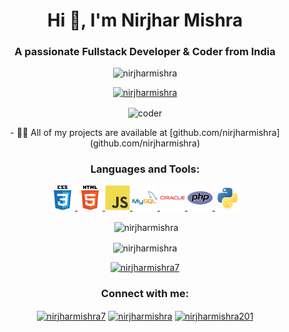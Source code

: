 <h1 align="center">Hi 👋, I'm Nirjhar Mishra</h1>
<h3 align="center">A passionate Fullstack Developer & Coder from India</h3>

<p align="center"> <img src="https://komarev.com/ghpvc/?username=nirjharmishra&label=Profile%20views&color=0e75b6&style=flat" alt="nirjharmishra" /> </p>

<p align="center"> <a href="https://github.com/ryo-ma/github-profile-trophy"><img src="https://github-profile-trophy.vercel.app/?username=nirjharmishra" alt="nirjharmishra" /></a> </p>

<p align="center"><img align=center src="https://user-images.githubusercontent.com/55389276/140866485-8fb1c876-9a8f-4d6a-98dc-08c4981eaf70.gif" alt="coder"></p>



<p align="center"> - 👨‍💻 All of my projects are available at [github.com/nirjharmishra](github.com/nirjharmishra)</p>


<h3 align="center">Languages and Tools:</h3>
<p align="center"> <a href="https://www.w3schools.com/css/" target="_blank" rel="noreferrer"> <img src="https://raw.githubusercontent.com/devicons/devicon/master/icons/css3/css3-original-wordmark.svg" alt="css3" width="40" height="40"/> </a> <a href="https://www.w3.org/html/" target="_blank" rel="noreferrer"> <img src="https://raw.githubusercontent.com/devicons/devicon/master/icons/html5/html5-original-wordmark.svg" alt="html5" width="40" height="40"/> </a> <a href="https://developer.mozilla.org/en-US/docs/Web/JavaScript" target="_blank" rel="noreferrer"> <img src="https://raw.githubusercontent.com/devicons/devicon/master/icons/javascript/javascript-original.svg" alt="javascript" width="40" height="40"/> </a> <a href="https://www.mysql.com/" target="_blank" rel="noreferrer"> <img src="https://raw.githubusercontent.com/devicons/devicon/master/icons/mysql/mysql-original-wordmark.svg" alt="mysql" width="40" height="40"/> </a> <a href="https://www.oracle.com/" target="_blank" rel="noreferrer"> <img src="https://raw.githubusercontent.com/devicons/devicon/master/icons/oracle/oracle-original.svg" alt="oracle" width="40" height="40"/> </a> <a href="https://www.php.net" target="_blank" rel="noreferrer"> <img src="https://raw.githubusercontent.com/devicons/devicon/master/icons/php/php-original.svg" alt="php" width="40" height="40"/> </a> <a href="https://www.python.org" target="_blank" rel="noreferrer"> <img src="https://raw.githubusercontent.com/devicons/devicon/master/icons/python/python-original.svg" alt="python" width="40" height="40"/> </a> </p>

<p align="center">&nbsp;<img align="center" src="https://github-readme-stats.vercel.app/api?username=nirjharmishra&show_icons=true&locale=en" alt="nirjharmishra" /></p>

<p align="center"><img align="center" src="https://github-readme-streak-stats.herokuapp.com/?user=nirjharmishra&" alt="nirjharmishra" /></p>
</center>

<p align="center"> <a href="https://twitter.com/nirjharmishra7" target="blank"><img src="https://img.shields.io/twitter/follow/nirjharmishra7?logo=twitter&style=for-the-badge" alt="nirjharmishra7" /></a> </p>

<h3 align="center">Connect with me:</h3>
<p align="center">
<a href="https://twitter.com/nirjharmishra7" target="blank"><img align="center" src="https://raw.githubusercontent.com/rahuldkjain/github-profile-readme-generator/master/src/images/icons/Social/twitter.svg" alt="nirjharmishra7" height="30" width="40" /></a>
<a href="https://linkedin.com/in/nirjharmishra" target="blank"><img align="center" src="https://raw.githubusercontent.com/rahuldkjain/github-profile-readme-generator/master/src/images/icons/Social/linked-in-alt.svg" alt="nirjharmishra" height="30" width="40" /></a>
<a href="https://www.hackerrank.com/nirjharmishra201" target="blank"><img align="center" src="https://raw.githubusercontent.com/rahuldkjain/github-profile-readme-generator/master/src/images/icons/Social/hackerrank.svg" alt="nirjharmishra201" height="30" width="40" /></a>
</p>


